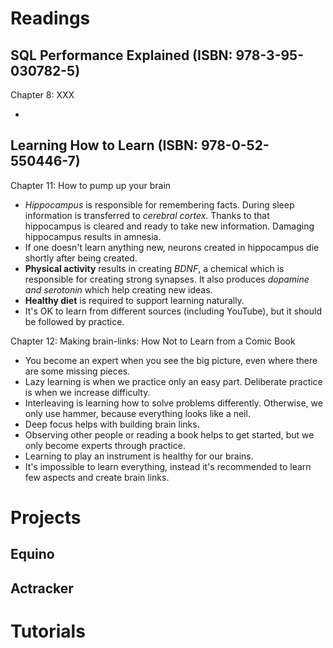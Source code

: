 # Readings

## SQL Performance Explained (ISBN: 978-3-95-030782-5)

Chapter 8: XXX

-

## Learning How to Learn (ISBN: 978-0-52-550446-7)

Chapter 11: How to pump up your brain

- _Hippocampus_ is responsible for remembering facts. During sleep information is transferred to _cerebral cortex_.
  Thanks to that hippocampus is cleared and ready to take new information. Damaging hippocampus results in amnesia.
- If one doesn't learn anything new, neurons created in hippocampus die shortly after being created.
- __Physical activity__ results in creating _BDNF_, a chemical which is responsible for creating strong synapses. It
  also produces _dopamine and serotonin_ which help creating new ideas.
- __Healthy diet__ is required to support learning naturally.
- It's OK to learn from different sources (including YouTube), but it should be followed by practice.

Chapter 12: Making brain-links: How Not to Learn from a Comic Book

- You become an expert when you see the big picture, even where there are some missing pieces.
- Lazy learning is when we practice only an easy part. Deliberate practice is when we increase difficulty.
- Interleaving is learning how to solve problems differently. Otherwise, we only use hammer, because everything looks
  like a neil.
- Deep focus helps with building brain links.
- Observing other people or reading a book helps to get started, but we only become experts through practice.
- Learning to play an instrument is healthy for our brains.
- It's impossible to learn everything, instead it's recommended to learn few aspects and create brain links.

# Projects

## Equino

## Actracker

# Tutorials
